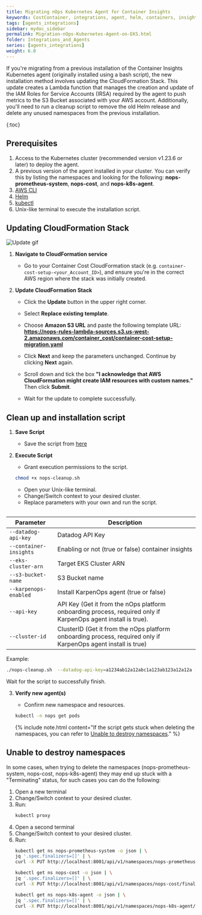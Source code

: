 ```yaml
---
title: Migrating nOps Kubernetes Agent for Container Insights
keywords: CostContainer, integrations, agent, helm, containers, insights
tags: [agents_integrations]
sidebar: mydoc_sidebar
permalink: Migration-nOps-Kubernetes-Agent-on-EKS.html
folder: Integrations_and_Agents
series: [agents_integrations]
weight: 6.0
---
```


If you're migrating from a previous installation of the Container Insights Kubernetes agent (originally installed using a bash script), the new installation method involves updating the CloudFormation Stack. This update creates a Lambda function that manages the creation and update of the IAM Roles for Service Accounts (IRSA) required by the agent to push metrics to the S3 Bucket associated with your AWS account. Additionally, you'll need to run a cleanup script to remove the old Helm release and delete any unused namespaces from the previous installation.

{:toc}

## Prerequisites 

1. Access to the Kubernetes cluster (recommended version v1.23.6 or later) to deploy the agent.
2. A previous version of the agent installed in your cluster. You can verify this by listing the namespaces and looking for the following: **nops-prometheus-system**, **nops-cost**, and **nops-k8s-agent**.
3. [AWS CLI](https://docs.aws.amazon.com/cli/latest/userguide/getting-started-install.html)
4. [Helm](https://helm.sh/)
5. [kubectl](https://kubernetes.io/docs/reference/kubectl/overview/)
6. Unix-like terminal to execute the installation script.

## Updating CloudFormation Stack

   ![Update gif](https://nops-help-site-assets.s3.amazonaws.com/images/upgrade-stack-container-cost.gif)


1. **Navigate to CloudFormation service**
   - Go to your Container Cost CloudFormation stack (e.g. `container-cost-setup-<your_Account_ID>`), and ensure you're in the correct AWS region where the stack was initially created.
   

2. **Update CloudFormation Stack**
   - Click the **Update** button in the upper right corner.
   
   - Select **Replace existing template**.

   - Choose **Amazon S3 URL** and paste the following template URL: **https://nops-rules-lambda-sources.s3.us-west-2.amazonaws.com/container_cost/container-cost-setup-migration.yaml**

   - Click **Next** and keep the parameters unchanged. Continue by clicking **Next** again.

   - Scroll down and tick the box **"I acknowledge that AWS CloudFormation might create IAM resources with custom names."** Then click **Submit**.

   - Wait for the update to complete successfully.


## Clean up and installation script #

1. **Save Script**
   - Save the script from [here](https://nops-help-site-assets.s3.amazonaws.com/scripts/nops-cleanup.sh)

2. **Execute Script**
   - Grant execution permissions to the script.
   ```bash
   chmod +x nops-cleanup.sh
    ```
    - Open your Unix-like terminal.
    - Change/Switch context to your desired cluster.
    - Replace parameters with your own and run the script.
    ```bash

| Parameter               | Description                                                                                     |
|-------------------------|-------------------------------------------------------------------------------------------------|
| `--datadog-api-key`      | Datadog API Key                                                                                 |
| `--container-insights`   | Enabling or not (true or false) container insights                                              |
| `--eks-cluster-arn`      | Target EKS Cluster ARN                                                                          |
| `--s3-bucket-name`       | S3 Bucket name                                                                                  |
| `--karpenops-enabled`    | Install KarpenOps agent (true or false)                                                         |
| `--api-key`              | API Key (Get it from the nOps platform onboarding process, required only if KarpenOps agent install is true). |
| `--cluster-id`           | ClusterID (Get it from the nOps platform onboarding process, required only if KarpenOps agent install is true) |


   Example:

   ```bash
   ./nops-cleanup.sh  --datadog-api-key=a1234ab12a12abc1a123ab123a12a12a --container-insights=true --eks-cluster-arn=arn:aws:eks:us-east-1:123456789101:cluster/example-cluster --s3-bucket-name=nops-container-cost-123456789101 --karpenops-enabled=true --api-key=1234.a1234a1a123ab1a01234a12a1a1ab1ab --cluster-id=a+ABC1
   ```

   Wait for the script to successfully finish.

3. **Verify new agent(s)**
    - Confirm new namespace and resources.
    ```bash
    kubectl -n nops get pods
    ```

    {% include note.html content="If the script gets stuck when deleting the namespaces, you can refer to [Unable to destroy namespaces](#unable-to-destroy-namespaces)." %}

## Unable to destroy namespaces #
In some cases, when trying to delete the namespaces (nops-prometheus-system, nops-cost, nops-k8s-agent) they may end up stuck with a "Terminating" status, for such cases you can do the following:
1. Open a new terminal
2. Change/Switch context to your desired cluster.
3. Run:
   ```bash
   kubectl proxy
   ```
4. Open a second terminal
5. Change/Switch context to your desired cluster.
6. Run:
   ```bash
   kubectl get ns nops-prometheus-system -o json | \
   jq '.spec.finalizers=[]' | \
   curl -X PUT http://localhost:8001/api/v1/namespaces/nops-prometheus-system/finalize -H "Content-Type: application/json" --data @-
   ```
   ```bash
   kubectl get ns nops-cost -o json | \
   jq '.spec.finalizers=[]' | \
   curl -X PUT http://localhost:8001/api/v1/namespaces/nops-cost/finalize -H "Content-Type: application/json" --data @-
   ```
   ```bash
   kubectl get ns nops-k8s-agent -o json | \
   jq '.spec.finalizers=[]' | \
   curl -X PUT http://localhost:8001/api/v1/namespaces/nops-k8s-agent/finalize -H "Content-Type: application/json" --data @-
   ```